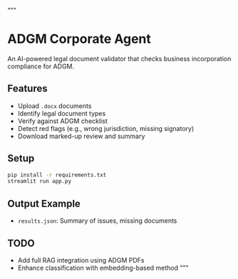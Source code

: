 """
# ADGM Corporate Agent

An AI-powered legal document validator that checks business incorporation compliance for ADGM.

## Features
- Upload `.docx` documents
- Identify legal document types
- Verify against ADGM checklist
- Detect red flags (e.g., wrong jurisdiction, missing signatory)
- Download marked-up review and summary

## Setup
```bash
pip install -r requirements.txt
streamlit run app.py
```

## Output Example
- `results.json`: Summary of issues, missing documents

## TODO
- Add full RAG integration using ADGM PDFs
- Enhance classification with embedding-based method
"""

